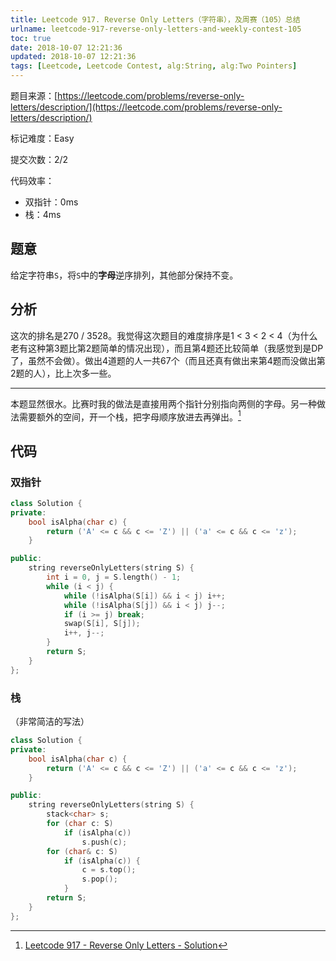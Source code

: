 ```yaml
---
title: Leetcode 917. Reverse Only Letters（字符串），及周赛（105）总结
urlname: leetcode-917-reverse-only-letters-and-weekly-contest-105
toc: true
date: 2018-10-07 12:21:36
updated: 2018-10-07 12:21:36
tags: [Leetcode, Leetcode Contest, alg:String, alg:Two Pointers]
---
```


题目来源：[https://leetcode.com/problems/reverse-only-letters/description/](https://leetcode.com/problems/reverse-only-letters/description/)

标记难度：Easy

提交次数：2/2

代码效率：

* 双指针：0ms
* 栈：4ms

## 题意

给定字符串`S`，将`S`中的**字母**逆序排列，其他部分保持不变。

## 分析

这次的排名是270 / 3528。我觉得这次题目的难度排序是1 < 3 < 2 < 4（为什么老有这种第3题比第2题简单的情况出现），而且第4题还比较简单（我感觉到是DP了，虽然不会做）。做出4道题的人一共67个（而且还真有做出来第4题而没做出第2题的人），比上次多一些。

---

本题显然很水。比赛时我的做法是直接用两个指针分别指向两侧的字母。另一种做法需要额外的空间，开一个栈，把字母顺序放进去再弹出。[^solution]

[^solution]: [Leetcode 917 - Reverse Only Letters - Solution](https://leetcode.com/articles/reverse-only-letters/)

## 代码

### 双指针

```cpp
class Solution {
private:
    bool isAlpha(char c) {
        return ('A' <= c && c <= 'Z') || ('a' <= c && c <= 'z');
    }

public:
    string reverseOnlyLetters(string S) {
        int i = 0, j = S.length() - 1;
        while (i < j) {
            while (!isAlpha(S[i]) && i < j) i++;
            while (!isAlpha(S[j]) && i < j) j--;
            if (i >= j) break;
            swap(S[i], S[j]);
            i++, j--;
        }
        return S;
    }
};
```

### 栈

（非常简洁的写法）

```cpp
class Solution {
private:
    bool isAlpha(char c) {
        return ('A' <= c && c <= 'Z') || ('a' <= c && c <= 'z');
    }

public:
    string reverseOnlyLetters(string S) {
        stack<char> s;
        for (char c: S)
            if (isAlpha(c))
                s.push(c);
        for (char& c: S)
            if (isAlpha(c)) {
                c = s.top();
                s.pop();
            }
        return S;
    }
};
```
